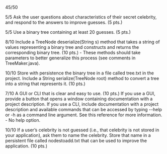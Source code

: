 
45/50 

5/5 Ask the user questions about characteristics of their secret celebrity, and respond to the answers to improve guesses. (5 pts.)

5/5 Use a binary tree containing at least 20 guesses. (5 pts.)

8/10 Include a TreeNode deserialize(String s) method that takes a string of values representing a binary tree and constructs and returns the corresponding binary tree. (10 pts.)
    - These methods should take parameters to better generalize this process (see comments in TreeMaker.java). 

10/10 Store with persistence the binary tree in a file called tree.txt in the project. Include a String serialize(TreeNode root) method to convert a tree into a string that represents it. (10 pts.)  

7/10 A GUI or CLI that is clear and easy to use. (10 pts.)
If you use a GUI, provide a button that opens a window containing documentation with a project description.
If you use a CLI, include documentation with a project description and available commands that can be accessed by typing --help or -h as a command line argument. See this reference for more information.
    - No help option. 

10/10 If a user’s celebrity is not guessed (i.e., that celebrity is not stored in your application), ask them to name the celebrity. Store that name in a persistent file called nodestoadd.txt that can be used to improve the application. (10 pts.) 


